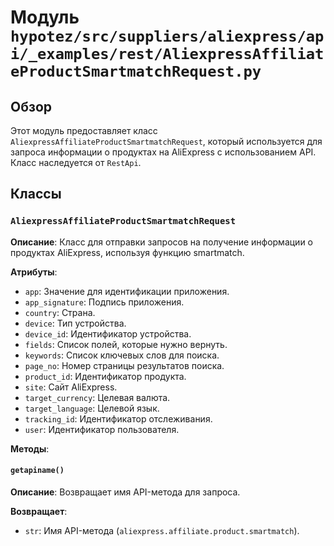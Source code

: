 # Модуль `hypotez/src/suppliers/aliexpress/api/_examples/rest/AliexpressAffiliateProductSmartmatchRequest.py`

## Обзор

Этот модуль предоставляет класс `AliexpressAffiliateProductSmartmatchRequest`, который используется для запроса информации о продуктах на AliExpress с использованием API.  Класс наследуется от `RestApi`.

## Классы

### `AliexpressAffiliateProductSmartmatchRequest`

**Описание**: Класс для отправки запросов на получение информации о продуктах AliExpress, используя функцию smartmatch.

**Атрибуты**:

- `app`:  Значение для идентификации приложения.
- `app_signature`: Подпись приложения.
- `country`: Страна.
- `device`: Тип устройства.
- `device_id`: Идентификатор устройства.
- `fields`: Список полей, которые нужно вернуть.
- `keywords`: Список ключевых слов для поиска.
- `page_no`: Номер страницы результатов поиска.
- `product_id`: Идентификатор продукта.
- `site`: Сайт AliExpress.
- `target_currency`: Целевая валюта.
- `target_language`: Целевой язык.
- `tracking_id`: Идентификатор отслеживания.
- `user`: Идентификатор пользователя.

**Методы**:

#### `getapiname()`

**Описание**: Возвращает имя API-метода для запроса.

**Возвращает**:
- `str`: Имя API-метода (`aliexpress.affiliate.product.smartmatch`).